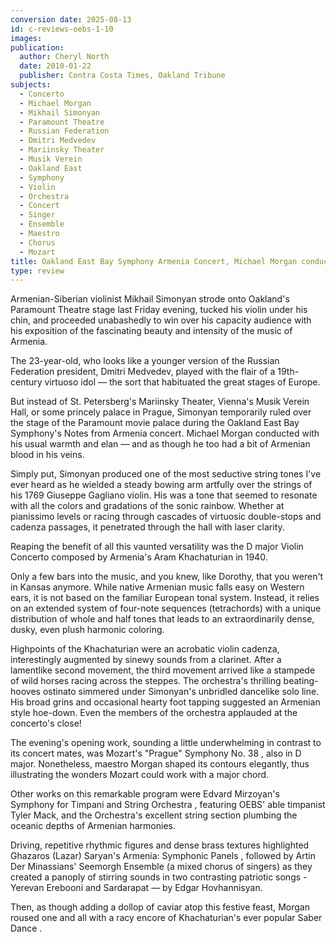 ```yaml
---
conversion date: 2025-08-13
id: c-reviews-oebs-1-10
images:
publication:
  author: Cheryl North
  date: 2010-01-22
  publisher: Contra Costa Times, Oakland Tribune
subjects:
  - Concerto
  - Michael Morgan
  - Mikhail Simonyan
  - Paramount Theatre
  - Russian Federation
  - Dmitri Medvedev
  - Mariinsky Theater
  - Musik Verein
  - Oakland East
  - Symphony
  - Violin
  - Orchestra
  - Concert
  - Singer
  - Ensemble
  - Maestro
  - Chorus
  - Mozart
title: Oakland East Bay Symphony Armenia Concert, Michael Morgan conducting
type: review
---
```


Armenian-Siberian violinist Mikhail Simonyan strode onto Oakland's Paramount Theatre stage last Friday evening, tucked his violin under his chin, and proceeded unabashedly to win over his capacity audience with his exposition of the fascinating beauty and intensity of the music of Armenia.

The 23-year-old, who looks like a younger version of the Russian Federation president, Dmitri Medvedev, played with the flair of a 19th-century virtuoso idol — the sort that habituated the great stages of Europe.

But instead of St. Petersberg's Mariinsky Theater, Vienna's Musik Verein Hall, or some princely palace in Prague, Simonyan temporarily ruled over the stage of the Paramount movie palace during the Oakland East Bay Symphony's Notes from Armenia concert. Michael Morgan conducted with his usual warmth and elan — and as though he too had a bit of Armenian blood in his veins.

Simply put, Simonyan produced one of the most seductive string tones I've ever heard as he wielded a steady bowing arm artfully over the strings of his 1769 Giuseppe Gagliano violin. His was a tone that seemed to resonate with all the colors and gradations of the sonic rainbow. Whether at pianissimo levels or racing through cascades of virtuosic double-stops and cadenza passages, it penetrated through the hall with laser clarity.

Reaping the benefit of all this vaunted versatility was the D major Violin Concerto composed by Armenia's Aram Khachaturian in 1940.

Only a few bars into the music, and you knew, like Dorothy, that you weren't in Kansas anymore. While native Armenian music falls easy on Western ears, it is not based on the familiar European tonal system. Instead, it relies on an extended system of four-note sequences (tetrachords) with a unique distribution of whole and half tones that leads to an extraordinarily dense, dusky, even plush harmonic coloring.

Highpoints of the Khachaturian were an acrobatic violin cadenza, interestingly augmented by sinewy sounds from a clarinet. After a lamentlike second movement, the third movement arrived like a stampede of wild horses racing across the steppes. The orchestra's thrilling beating-hooves ostinato simmered under Simonyan's unbridled dancelike solo line. His broad grins and occasional hearty foot tapping suggested an Armenian style hoe-down. Even the members of the orchestra applauded at the concerto's close!

The evening's opening work, sounding a little underwhelming in contrast to its concert mates, was Mozart's "Prague" Symphony No. 38 , also in D major. Nonetheless, maestro Morgan shaped its contours elegantly, thus illustrating the wonders Mozart could work with a major chord.

Other works on this remarkable program were Edvard Mirzoyan's Symphony for Timpani and String Orchestra , featuring OEBS' able timpanist Tyler Mack, and the Orchestra's excellent string section plumbing the oceanic depths of Armenian harmonies.

Driving, repetitive rhythmic figures and dense brass textures highlighted Ghazaros (Lazar) Saryan's Armenia: Symphonic Panels , followed by Artin Der Minassians' Seemorgh Ensemble (a mixed chorus of singers) as they created a panoply of stirring sounds in two contrasting patriotic songs - Yerevan Erebooni and Sardarapat — by Edgar Hovhannisyan.

Then, as though adding a dollop of caviar atop this festive feast, Morgan roused one and all with a racy encore of Khachaturian's ever popular Saber Dance .
